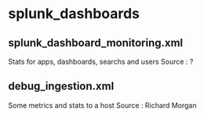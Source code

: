 # splunk_dashboards


## splunk_dashboard_monitoring.xml
Stats for apps, dashboards, searchs and users
Source : ?

## debug_ingestion.xml
Some metrics and stats to a host
Source : Richard Morgan
